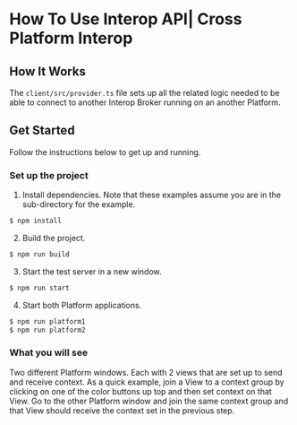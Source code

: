 # How To Use Interop API| Cross Platform Interop

## How It Works

The `client/src/provider.ts` file sets up all the related logic needed to be able to connect to another Interop Broker running on an another Platform.

## Get Started

Follow the instructions below to get up and running.

### Set up the project

1. Install dependencies. Note that these examples assume you are in the sub-directory for the example.

```bash
$ npm install
```

2. Build the project.

```bash
$ npm run build
```

3. Start the test server in a new window.

```bash
$ npm run start
```

4. Start both Platform applications.

```bash
$ npm run platform1
$ npm run platform2
```

### What you will see

Two different Platform windows. Each with 2 views that are set up to send and receive context. As a quick example, join a View to a context group by clicking on one of the color buttons up top and then set context on that View. Go to the other Platform window and join the same context group and that View should receive the context set in the previous step.